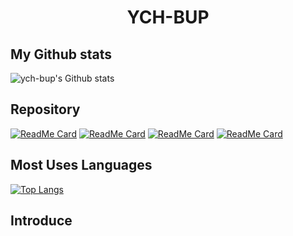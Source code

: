 <div align=center>
  <h1>YCH-BUP</h1>
</div>

## My Github stats

![ych-bup's Github stats](https://github-readme-stats.vercel.app/api?username=ych-bup&show_icons=true&theme=tokyonight)&nbsp;

## Repository

[![ReadMe Card](https://github-readme-stats.vercel.app/api/pin/?username=ych-bup&repo=Ich.BOT&bg_color=black)](https://github.com/ych-bup/Ich.BOT)
[![ReadMe Card](https://github-readme-stats.vercel.app/api/pin/?username=ych-bup&repo=moon-phase)](https://github.com/ych-bup/moon-phase)
[![ReadMe Card](https://github-readme-stats.vercel.app/api/pin/?username=ych-bup&repo=Ich-DOCS)](https://github.com/ych-bup/Ich-DOCS)
[![ReadMe Card](https://github-readme-stats.vercel.app/api/pin/?username=ych-bup&repo=ych-bup)](https://github.com/ych-bup/ych-bup)

## Most Uses Languages

[![Top Langs](https://github-readme-stats.vercel.app/api/top-langs/?username=ych-bup&langs_count=8)](https://github.com/ych-bup/Ich.BOT)

## Introduce

